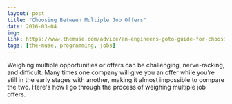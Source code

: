 ```yaml
---
layout: post
title: "Choosing Between Multiple Job Offers"
date: 2016-03-04
img: 
link: https://www.themuse.com/advice/an-engineers-goto-guide-for-choosing-between-multiple-job-offers
tags: [the-muse, programming, jobs]
---
```

Weighing multiple opportunities or offers can be challenging, nerve-racking, and difficult. Many times one company will give you an offer while you’re still in the early stages with another, making it almost impossible to compare the two. Here's how I go through the process of weighing multiple job offers.
